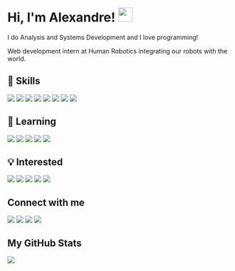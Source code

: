 <h1> Hi, I'm Alexandre! <img src = "https://media2.giphy.com/media/QssGEmpkyEOhBCb7e1/giphy.gif?cid=ecf05e47a0n3gi1bfqntqmob8g9aid1oyj2wr3ds3mg700bl&rid=giphy.gif" width = 32px></h1> 

I do Analysis and Systems Development and I love programming!

Web development intern at Human Robotics integrating our robots with the world.

<h2> 🚀 Skills </h2>
<a href="https://www.github.com/xandao6"> <img src="https://img.shields.io/badge/JavaScript-323330?style=for-the-badge&logo=javascript&logoColor=F7DF1E"/></a>
<a href="https://www.github.com/xandao6"> <img src="https://img.shields.io/badge/Vue.js-35495E?style=for-the-badge&logo=vue.js&logoColor=4FC08D"/></a>
<a href="https://www.github.com/xandao6"> <img src="https://img.shields.io/badge/HTML5-E34F26?style=for-the-badge&logo=html5&logoColor=white"/></a>
<a href="https://www.github.com/xandao6"> <img src="https://img.shields.io/badge/CSS3-1572B6?style=for-the-badge&logo=css3&logoColor=white"/></a>
<a href="https://www.github.com/xandao6"> <img src="https://img.shields.io/badge/Sass-CC6699?style=for-the-badge&logo=sass&logoColor=white"/></a>
<a href="https://www.github.com/xandao6"> <img src="https://img.shields.io/badge/Python-14354C?style=for-the-badge&logo=python&logoColor=white"/></a>
<a href="https://www.github.com/xandao6"> <img src="https://img.shields.io/badge/Docker-2CA5E0?style=for-the-badge&logo=docker&logoColor=white"/></a>
<a href="https://www.github.com/xandao6"> <img src="https://img.shields.io/badge/Git-F05032?style=for-the-badge&logo=git&logoColor=white"/></a>

<h2> 🌱 Learning </h2>
<a href="https://www.github.com/xandao6"> <img src="https://img.shields.io/badge/TypeScript-007ACC?style=for-the-badge&logo=typescript&logoColor=white"/></a>
<a href="https://www.github.com/xandao6"> <img src="https://img.shields.io/badge/Node.js-43853D?style=for-the-badge&logo=node.js&logoColor=white"/></a>
<a href="https://www.github.com/xandao6"> <img src="https://img.shields.io/badge/Express.js-000000?style=for-the-badge&logo=express&logoColor=white"/></a>
<a href="https://www.github.com/xandao6"> <img src="https://img.shields.io/badge/PostgreSQL-316192?style=for-the-badge&logo=postgresql&logoColor=white"/></a>
<a href="https://www.github.com/xandao6"> <img src="https://img.shields.io/badge/Amazon_AWS-232F3E?style=for-the-badge&logo=amazon-aws&logoColor=white"/></a>

<h2> 💡 Interested </h2>
<a href="https://www.github.com/xandao6"> <img src="https://img.shields.io/badge/nuxt.js-00C58E?style=for-the-badge&logo=nuxtdotjs&logoColor=white"/></a>
<a href="https://www.github.com/xandao6"> <img src="https://img.shields.io/badge/React-20232A?style=for-the-badge&logo=react&logoColor=61DAFB"/></a>
<a href="https://www.github.com/xandao6"> <img src="https://img.shields.io/badge/next.js-000000?style=for-the-badge&logo=nextdotjs&logoColor=white"/></a>
<a href="https://www.github.com/xandao6"> <img src="https://img.shields.io/badge/Tailwind_CSS-38B2AC?style=for-the-badge&logo=tailwind-css&logoColor=white"/></a>
<a href="https://www.github.com/xandao6"> <img src="https://img.shields.io/badge/Jest-C21325?style=for-the-badge&logo=jest&logoColor=white"/></a>

<h2>Connect with me</h2>
<a href="https://www.github.com/xandao6"> <img src="https://img.shields.io/badge/GitHub-100000?style=for-the-badge&logo=github&logoColor=white"/></a>
<a href="https://www.linkedin.com/in/xandao6"> <img src="https://img.shields.io/badge/LinkedIn-0077B5?style=for-the-badge&logo=linkedin&logoColor=white"/></a> 
<a href="mailto:alexandrecalilmf@gmail.com"> <img src="https://img.shields.io/badge/Gmail-D14836?style=for-the-badge&logo=gmail&logoColor=white"/></a>
<a href="https://wa.me/5562985800598"> <img src="https://img.shields.io/badge/WhatsApp-25D366?style=for-the-badge&logo=whatsapp&logoColor=white"/></a>

<h2> My GitHub Stats </h2>
<a href="https://github.com/xandao6">
  <img align="center" src="https://github-readme-stats.vercel.app/api?username=xandao6&show_icons=true&theme=dark&include_all_commits=true&count_private=true">
</a>
